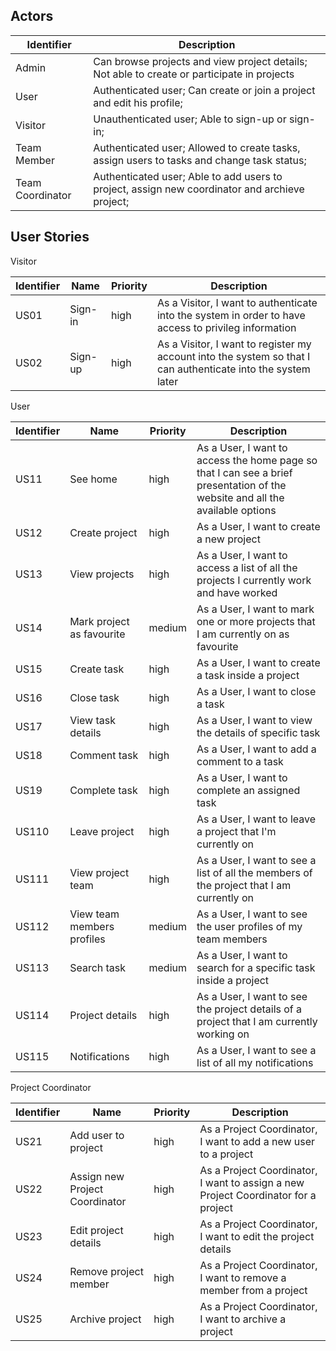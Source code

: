 ## Actors



Identifier | Description |
--- | --- |
Admin | Can browse projects and view project details; Not able to create or participate in projects
User | Authenticated user; Can create or join a project and edit his profile;
Visitor | Unauthenticated user; Able to sign-up or sign-in;
Team Member | Authenticated user; Allowed to create tasks, assign users to tasks and change task status; 
Team Coordinator | Authenticated user; Able to add users to project, assign new coordinator and archieve project;




## User Stories

Visitor

Identifier | Name | Priority | Description |
--- | --- | --- | --- |
US01| Sign-in | high | As a Visitor, I want to authenticate into the system in order to have access to privileg information |
US02 | Sign-up | high | As a Visitor, I want to register my account into the system so that I can authenticate into the system later |

User

Identifier | Name | Priority | Description |
--- |--- | --- | --- |
US11| See home | high | As a User, I want to access the home page so that I can see a brief  presentation of the website and all the available options |
US12| Create project | high | As a User, I want to create a new project |
US13| View projects | high | As a User, I want to access a list of all the projects I currently work and have worked |
US14 | Mark project as favourite | medium |  As a User, I want to mark one or more projects that I am currently on as favourite |
US15 | Create task | high | As a User, I want to create a task inside a project |
US16 | Close task | high | As a User, I want to close a task |
US17 | View task details | high | As a User, I want to view the details of specific task | 
US18 | Comment task | high | As a User, I want to add a comment to a task |
US19 | Complete task | high | As a User, I want to complete an assigned task |
US110 | Leave project | high | As a User, I want to leave a project that I'm currently on |
US111 | View project team | high |As a User, I want to see a list of all the members of the project that I am currently on |
US112 | View team members profiles | medium | As a User, I want to see the user profiles of my team members |
US113 | Search task | medium | As a User, I want to search for a specific task inside a project |
US114 | Project details | high | As a User, I want to see the project details of a project that I am currently working on |
US115 | Notifications | high | As a User, I want to see a list of all my notifications |

Project Coordinator 

Identifier | Name | Priority | Description |
--- |--- | --- | --- |
US21 | Add user to project | high | As a Project Coordinator, I want to add a new user to a project |
US22 | Assign new Project Coordinator | high | As a Project Coordinator, I want to assign a new Project Coordinator for a project |
US23 | Edit project details | high | As a Project Coordinator, I want to edit the project details |
US24 | Remove project member | high | As a Project Coordinator, I want to remove a member from a project |
US25 | Archive project | high |As a Project Coordinator, I want to archive a project |








